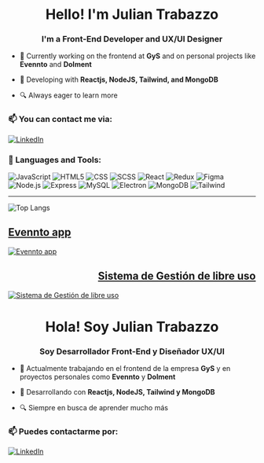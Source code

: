 <h1 align="center">Hello! I'm Julian Trabazzo</h1>
<h3 align="center">I'm a Front-End Developer and UX/UI Designer</h3>

- 🔭 Currently working on the frontend at **GyS** and on personal projects like **Evennto** and **Dolment**

- 🌱 Developing with **Reactjs, NodeJS, Tailwind, and MongoDB**

- 🔍 Always eager to learn more 

<h3 align="left">📫 You can contact me via:</h3>
<p align="left">
 <a href="https://linkedin.com/in/julian-trabazzo/"><img alt="LinkedIn" src="https://img.shields.io/badge/LinkedIn-JTP%20Dev-blue?style=flat-square&logo=linkedin"></a>
</p>

<h3 align="left">🔧 Languages and Tools:</h3>

 ![JavaScript](https://img.shields.io/badge/-JavaScript-333333?style=for-the-badge&logo=javascript)
  ![HTML5](https://img.shields.io/badge/-HTML5-333333?style=for-the-badge&logo=HTML5)
  ![CSS](https://img.shields.io/badge/-CSS-333333?style=for-the-badge&logo=CSS3&logoColor=1572B6)
  ![SCSS](https://img.shields.io/badge/-SCSS-333333?style=for-the-badge&logo=SASS&logoColor=CE6B9E)
  ![React](https://img.shields.io/badge/-React-333333?style=for-the-badge&logo=react)
  ![Redux](https://img.shields.io/badge/-Redux-333333?style=for-the-badge&logo=redux)
  ![Figma](https://img.shields.io/badge/-Figma-333333?style=for-the-badge&logo=figma)
  <br/>
  ![Node.js](https://img.shields.io/badge/-Node.js-333333?style=for-the-badge&logo=node.js)
  ![Express](https://img.shields.io/badge/-Express-333333?style=for-the-badge&logo=express)
  ![MySQL](https://img.shields.io/badge/-MySQL-333333?style=for-the-badge&logo=mysql)
  ![Electron](https://img.shields.io/badge/-Electron-333333?style=for-the-badge&logo=electron)
  ![MongoDB](https://img.shields.io/badge/-MongoDB-333333?style=for-the-badge&logo=MongoDB)
  ![Tailwind](https://img.shields.io/badge/-Tailwind-333333?style=for-the-badge&logo=tailwindcss)

<hr/>
<p align="left">
  <img src="https://github-readme-stats.vercel.app/api/top-langs/?username=juliantpzzo&hide_progress=true" alt="Top Langs"/>
</p>

<div>
  <a href='https://github.com/JulianTPzzo/EvenntoAppLimited' align="left">
    <h2>Evennto app</h2>
    <a href='https://github.com/JulianTPzzo/EvenntoAppLimited'>
      <img src="https://github-readme-stats.vercel.app/api/pin/?username=juliantpzzo&repo=EvenntoAppLimited" alt="Evennto app"/>
    </a>
  </a>
  
  <a href='https://github.com/JulianTPzzo/Dolment-Sistema-Gestion' align="right">
    <h2>Sistema de Gestión de libre uso</h2>
    <a href='https://github.com/JulianTPzzo/Dolment-Sistema-Gestion'>
      <img src="https://github-readme-stats.vercel.app/api/pin/?username=juliantpzzo&repo=Dolment-Sistema-Gestion" alt="Sistema de Gestión de libre uso"/>
    </a>
  </a>
</div>

<h1 align="center">Hola! Soy Julian Trabazzo</h1>
<h3 align="center">Soy Desarrollador Front-End y Diseñador UX/UI</h3>

- 🔭 Actualmente trabajando en el frontend de la empresa **GyS** y en proyectos personales como **Evennto** y **Dolment**

- 🌱 Desarrollando con **Reactjs, NodeJS, Tailwind y MongoDB**

- 🔍 Siempre en busca de aprender mucho más 

<h3 align="left">📫 Puedes contactarme por:</h3>
<p align="left">
 <a href="https://linkedin.com/in/julian-trabazzo/"><img alt="LinkedIn" src="https://img.shields.io/badge/LinkedIn-JTP%20Dev-blue?style=flat-square&logo=linkedin"></a>
</p>
